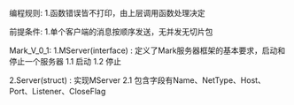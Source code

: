 编程规则:
1.函数错误皆不打印，由上层调用函数处理决定

前提条件:
1.单个客户端的消息按顺序发送，无并发无切片包

Mark_V_0_1:
1.MServer(interface) : 定义了Mark服务器框架的基本要求，启动和停止一个服务器
    1.1 启动
    1.2 停止

2.Server(struct) : 实现MServer
    2.1 包含字段有Name、NetType、Host、Port、Listener、CloseFlag
    